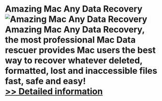 # Amazing Mac Any Data Recovery<br />![Amazing Mac Any Data Recovery](https://mycommerce.akamaized.net/api/pimages/P300864173/BIG/300864173.PNG)<br />Amazing Mac Any Data Recovery, the most professional Mac Data rescuer provides Mac users the best way to recover whatever deleted, formatted, lost and inaccessible files fast, safe and easy!<br />[>> Detailed information](https://secure.shareit.com/shareit/product.html?productid=300864173&affiliateid=200057808)